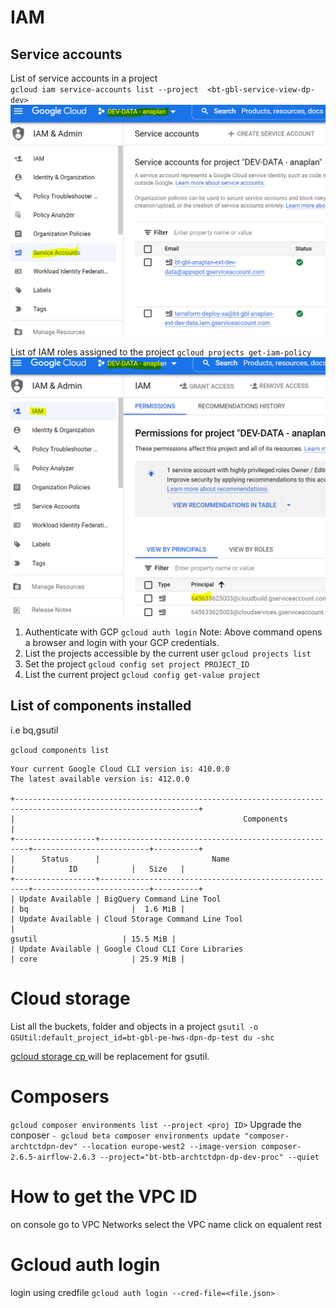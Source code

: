 # IAM
## Service accounts
List of service accounts in a project  
`gcloud iam service-accounts list --project  <bt-gbl-service-view-dp-dev>`
![](2022-11-07-18-11-02.png)

List of IAM roles assigned to the project
`gcloud projects get-iam-policy`
![](2022-11-07-18-10-09.png)


1. Authenticate with GCP
	`gcloud auth login`
	Note: Above command opens a browser and login with your GCP credentials.
2. List the projects accessible by the current user
	`gcloud projects list`
3. Set the project
	`gcloud config set project PROJECT_ID`
4. List the current project
	`gcloud config get-value project`

## List of components installed
i.e bq,gsutil

`gcloud components list`
```
Your current Google Cloud CLI version is: 410.0.0
The latest available version is: 412.0.0

+---------------------------------------------------------------------------------------------------------------+
|                                                   Components                                                  |
+------------------+------------------------------------------------------+--------------------------+----------+
|      Status      |                         Name                         |            ID            |   Size   |
+------------------+------------------------------------------------------+--------------------------+----------+
| Update Available | BigQuery Command Line Tool                           | bq                       |  1.6 MiB |
| Update Available | Cloud Storage Command Line Tool                      | 
gsutil                   | 15.5 MiB |
| Update Available | Google Cloud CLI Core Libraries                      | core                     | 25.9 MiB |
```

# Cloud storage

List all the buckets, folder and objects in a project
`gsutil -o GSUtil:default_project_id=bt-gbl-pe-hws-dpn-dp-test du -shc`

[gcloud storage cp ](https://cloud.google.com/sdk/gcloud/reference/storage/cp)
will be replacement for gsutil.

# Composers
`gcloud composer environments list --project <proj ID>`
Upgrade the conposer
`- gcloud beta composer environments update "composer-archtctdpn-dev" --location europe-west2 --image-version composer-2.6.5-airflow-2.6.3 --project="bt-btb-archtctdpn-dp-dev-proc" --quiet`
# How to get the VPC ID
on console go to VPC Networks
select the VPC name
click on equalent rest

# Gcloud auth login
login using credfile
`gcloud auth login --cred-file=<file.json>`
